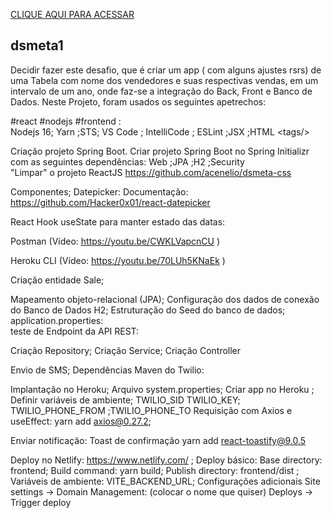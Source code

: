 

[CLIQUE AQUI PARA ACESSAR](https://maiarasantosdeveloper.netlify.app/)




## dsmeta1

Decidir fazer este desafio, que é criar um app  ( com alguns ajustes rsrs) de uma Tabela com nome dos vendedores e suas respectivas vendas, 
em um intervalo de um ano, onde faz-se a integração do Back, Front e Banco de Dados.  Neste Projeto, foram usados os seguintes apetrechos:  

#react #nodejs #frontend :  
Nodejs 16;  Yarn ;STS;  VS Code ; IntelliCode ; ESLint ;JSX ;HTML &lt;tags/>    


Criação projeto Spring Boot. Criar projeto Spring Boot no Spring Initializr com as seguintes dependências:  Web ;JPA ;H2 ;Security    
"Limpar" o projeto ReactJS  https://github.com/acenelio/dsmeta-css   


Componentes; Datepicker:  Documentação: https://github.com/Hacker0x01/react-datepicker   


React Hook useState para manter estado das datas:    


Postman (Vídeo: https://youtu.be/CWKLVapcnCU )  


Heroku CLI (Vídeo: https://youtu.be/70LUh5KNaEk )   


Criação entidade Sale; 


Mapeamento objeto-relacional (JPA); Configuração dos dados de conexão do Banco de Dados H2; Estruturação do  Seed do banco de dados; application.properties:    
teste de Endpoint da API REST:  


Criação Repository; Criação Service; Criação Controller    


Envio de SMS; Dependências Maven do Twilio:    


Implantação no Heroku; Arquivo system.properties;  Criar app no Heroku ; Definir variáveis de ambiente; TWILIO_SID  TWILIO_KEY; TWILIO_PHONE_FROM ;TWILIO_PHONE_TO    Requisição com Axios e useEffect:  yarn add axios@0.27.2;   


Enviar notificação: Toast de confirmação  yarn add react-toastify@9.0.5   


Deploy no Netlify:  https://www.netlify.com/ ;  Deploy básico:  Base directory: frontend; Build command: yarn build; Publish directory: frontend/dist ;  Variáveis de ambiente:  VITE_BACKEND_URL;  Configurações adicionais  Site settings -> Domain Management: (colocar o nome que  quiser)  Deploys -> Trigger deploy






